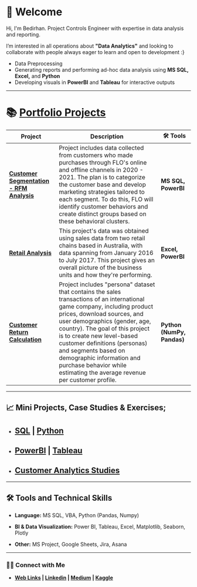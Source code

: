 
# 👋 Welcome

Hi, I'm Bedirhan. Project Controls Engineer with expertise in data analysis and reporting. 

I’m interested in all operations about **"Data Analytics"** and looking to collaborate with people always eager to learn and open to development :}

- Data Preprocessing 
- Generating reports and performing ad-hoc data analysis using **MS SQL, Excel,** and **Python**
- Developing visuals in **PowerBI** and **Tableau** for interactive outputs

-------------------------------------------------------------------


# 📚 [Portfolio Projects](https://github.com/BedirK/Portfolio-Projects)

|  Project | Description | 🛠️ Tools |
|------------|------------------|----------------|
| **[Customer Segmentation - RFM Analysis](https://github.com/BedirK/Portfolio-Projects/tree/main/Customer%20Segmentation/RFM%20Analysis%20End-to-End/FLO)** | Project includes data collected from customers who made purchases through FLO's online and offline channels in 2020 - 2021. The plan is to categorize the customer base and develop marketing strategies tailored to each segment. To do this, FLO will identify customer behaviors and create distinct groups based on these behavioral clusters.  | **MS SQL, PowerBI** |
| **[Retail Analysis](https://github.com/BedirK/Portfolio-Projects/tree/main/Retail%20Analysis)** | This project's data was obtained using sales data from two retail chains based in Australia, with data spanning from January 2016 to July 2017. This project gives an overall picture of the business units and how they're performing. | **Excel, PowerBI**|
| **[Customer Return Calculation](https://github.com/BedirK/Portfolio-Projects/tree/main/Customer%20Return%20Calculation)** | Project includes "persona" dataset that contains the sales transactions of an international game company, including product prices, download sources, and user demographics (gender, age, country). The goal of this project is to create new level-based customer definitions (personas) and segments based on demographic information and purchase behavior while estimating the average revenue per customer profile. | **Python (NumPy, Pandas)**|
-------------------------------------------------------------------

## 📈 Mini Projects, Case Studies & Exercises;

- ## **[SQL](https://github.com/BedirK/SQL-Projects-Studies) | [Python](https://github.com/BedirK/Python-Projects/tree/main)**
- ## **[PowerBI](https://github.com/BedirK/PowerBI-Projects) | [Tableau](https://github.com/BedirK/Tableau-Projects)**
- ## **[Customer Analytics Studies](https://github.com/BedirK/Customer-Analytics)**

-------------------------------------------------------------------
  
## 🛠️ Tools and Technical Skills

   - **Language:** MS SQL, VBA, Python (Pandas, Numpy)
   
   - **BI & Data Visualization:** Power BI, Tableau, Excel, Matplotlib, Seaborn, Plotly
   
   - **Other:** MS Project, Google Sheets, Jira, Asana
-------------------------------------------------------------------

### 👋🏻 Connect with Me

- **[Web Links](https://linktr.ee/bdrhn) | [Linkedin](https://www.linkedin.com/in/bedirhankelez/) | [Medium](https://medium.com/@bedir_) | [Kaggle](https://www.kaggle.com/bedirhankelez)**
